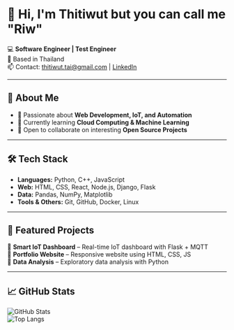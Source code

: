 # 👋 Hi, I'm Thitiwut but you can call me "Riw"

💻 **Software Engineer | Test Engineer**  
📍 Based in Thailand  
📫 Contact: thitiwut.tai@gmail.com | [LinkedIn](www.linkedin.com/in/thitiwut-th428)

---

## 🚀 About Me
- 🎯 Passionate about **Web Development, IoT, and Automation**  
- 🌱 Currently learning **Cloud Computing & Machine Learning**  
- 🤝 Open to collaborate on interesting **Open Source Projects**  

---

## 🛠️ Tech Stack
- **Languages:** Python, C++, JavaScript  
- **Web:** HTML, CSS, React, Node.js, Django, Flask  
- **Data:** Pandas, NumPy, Matplotlib  
- **Tools & Others:** Git, GitHub, Docker, Linux  

---

## 📂 Featured Projects
🔹 **Smart IoT Dashboard** – Real-time IoT dashboard with Flask + MQTT  
🔹 **Portfolio Website** – Responsive website using HTML, CSS, JS  
🔹 **Data Analysis** – Exploratory data analysis with Python  

---

## 📈 GitHub Stats
![GitHub Stats](https://github-readme-stats.vercel.app/api?username=rrtthiti&show_icons=true&theme=default)  
![Top Langs](https://github-readme-stats.vercel.app/api/top-langs/?username=rrtthiti&layout=compact)  
